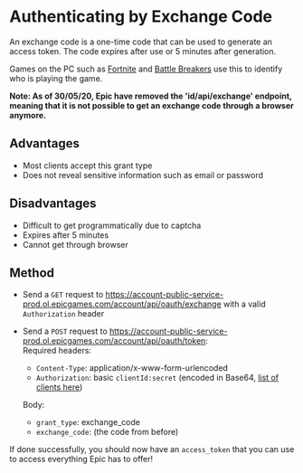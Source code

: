 # Authenticating by Exchange Code
An exchange code is a one-time code that can be used to generate an access token. The code expires after use or 5 minutes after generation.

Games on the PC such as [Fortnite](https://fortnite.com) and [Battle Breakers](https://www.epicgames.com/battlebreakers/en-US/home) use this to identify who is playing the game.

**Note: As of 30/05/20, Epic have removed the 'id/api/exchange' endpoint, meaning that it is not possible to get an exchange code through a browser anymore.**

## Advantages
- Most clients accept this grant type
- Does not reveal sensitive information such as email or password

## Disadvantages
- Difficult to get programmatically due to captcha
- Expires after 5 minutes
- Cannot get through browser

## Method
- Send a `GET` request to https://account-public-service-prod.ol.epicgames.com/account/api/oauth/exchange with a valid `Authorization` header
- Send a `POST` request to https://account-public-service-prod.ol.epicgames.com/account/api/oauth/token:    
  Required headers:
  - `Content-Type`: application/x-www-form-urlencoded
  - `Authorization`: basic `clientId:secret` (encoded in Base64, [list of clients here](https://github.com/MixV2/EpicResearch/blob/master/docs/auth/auth_clients.md))    
  
  Body:
  - `grant_type`: exchange_code
  - `exchange_code`: (the code from before)
  
If done successfully, you should now have an `access_token` that you can use to access everything Epic has to offer!
